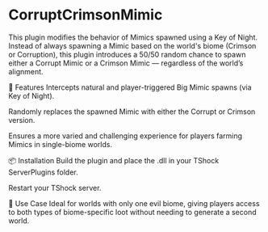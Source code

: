 # CorruptCrimsonMimic
This plugin modifies the behavior of Mimics spawned using a Key of Night. Instead of always spawning a Mimic based on the world's biome (Crimson or Corruption), this plugin introduces a 50/50 random chance to spawn either a Corrupt Mimic or a Crimson Mimic — regardless of the world’s alignment.

🔧 Features
Intercepts natural and player-triggered Big Mimic spawns (via Key of Night).

Randomly replaces the spawned Mimic with either the Corrupt or Crimson version.

Ensures a more varied and challenging experience for players farming Mimics in single-biome worlds.

📦 Installation
Build the plugin and place the .dll in your TShock ServerPlugins folder.

Restart your TShock server.

🧠 Use Case
Ideal for worlds with only one evil biome, giving players access to both types of biome-specific loot without needing to generate a second world.
